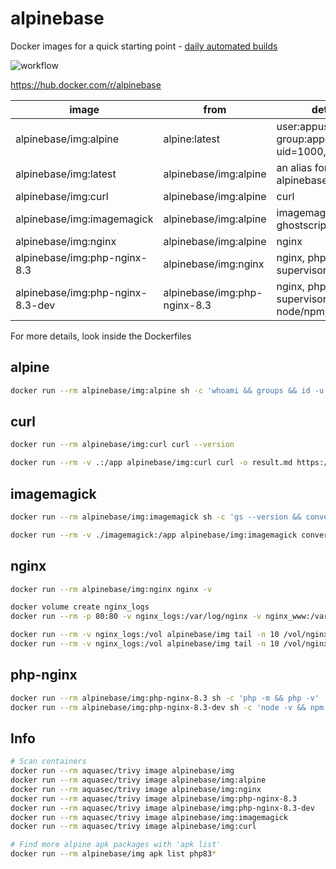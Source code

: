 # alpinebase

Docker images for a quick starting point - [daily automated builds](https://github.com/rboonzaijer/alpinebase/blob/main/.github/workflows/build-and-push-containers.yml)

![workflow](https://github.com/rboonzaijer/alpinebase/actions/workflows/build-and-push-containers.yml/badge.svg)

https://hub.docker.com/r/alpinebase

| image | from | details |
|-|-|-|
alpinebase/img:alpine | alpine:latest | user:appuser, group:appgroup, uid=1000, gid=1000 |
alpinebase/img:latest | alpinebase/img:alpine | an alias for alpinebase/img:alpine |
alpinebase/img:curl | alpinebase/img:alpine | curl |
alpinebase/img:imagemagick | alpinebase/img:alpine | imagemagick, ghostscript |
alpinebase/img:nginx | alpinebase/img:alpine | nginx |
alpinebase/img:php-nginx-8.3 | alpinebase/img:nginx | nginx, php8.3, supervisor |
alpinebase/img:php-nginx-8.3-dev | alpinebase/img:php-nginx-8.3 | nginx, php8.3, supervisor, node/npm, composer |

For more details, look inside the Dockerfiles

## alpine

```bash
docker run --rm alpinebase/img:alpine sh -c 'whoami && groups && id -u && id -g && pwd && ls -la'
```

## curl

```bash
docker run --rm alpinebase/img:curl curl --version
```

```bash
docker run --rm -v .:/app alpinebase/img:curl curl -o result.md https://raw.githubusercontent.com/rboonzaijer/alpinebase/main/README.md
```

## imagemagick

```bash
docker run --rm alpinebase/img:imagemagick sh -c 'gs --version && convert -version'
```

```bash
docker run --rm -v ./imagemagick:/app alpinebase/img:imagemagick convert logo.png target-logo.webp
```

## nginx

```bash
docker run --rm alpinebase/img:nginx nginx -v
```

```bash
docker volume create nginx_logs
docker run --rm -p 80:80 -v nginx_logs:/var/log/nginx -v nginx_www:/var/www/html alpinebase/img:nginx

docker run --rm -v nginx_logs:/vol alpinebase/img tail -n 10 /vol/nginx-default-access.log
docker run --rm -v nginx_logs:/vol alpinebase/img tail -n 10 /vol/nginx-default-error.log
```

## php-nginx

```bash
docker run --rm alpinebase/img:php-nginx-8.3 sh -c 'php -m && php -v'
docker run --rm alpinebase/img:php-nginx-8.3-dev sh -c 'node -v && npm -v && composer diagnose'
```

## Info

```bash
# Scan containers
docker run --rm aquasec/trivy image alpinebase/img
docker run --rm aquasec/trivy image alpinebase/img:alpine
docker run --rm aquasec/trivy image alpinebase/img:nginx
docker run --rm aquasec/trivy image alpinebase/img:php-nginx-8.3
docker run --rm aquasec/trivy image alpinebase/img:php-nginx-8.3-dev
docker run --rm aquasec/trivy image alpinebase/img:imagemagick
docker run --rm aquasec/trivy image alpinebase/img:curl

# Find more alpine apk packages with 'apk list'
docker run --rm alpinebase/img apk list php83*
```
